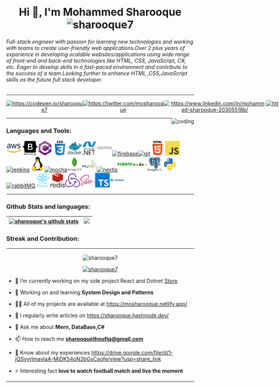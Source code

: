<h1 align='center' id="hi-i-m-mohammed-sharooque-sharooque7-https-komarev-com-ghpvc-username-sharooque7-label-profile-20views-color-0e75b6-style-flat-">Hi 👋, I&#39;m Mohammed Sharooque <img src="https://komarev.com/ghpvc/?username=sharooque7&amp;label=Profile%20views&amp;color=0e75b6&amp;style=flat" alt="sharooque7"></h1>


###### Full-stack engineer with passion for learning new technologies and working with teams to create user-friendly web applications.Over 2 plus years of experience in developing scalable websites/applications using wide range of front-end and back-end technologies like HTML, CSS, JavaScript, C#, etc. Eager to develop skills in a fast-paced environment and contribute to the success of a team.Looking further to enhance HTML ,CSS,JavaScript skills as the future full stack developer.

* * *

<!-- <h3 align="left">Connect with me:</h3> -->
<p align="center" style="display:flex;justify-content:space-between">
<a href="https://codepen.io/sharooque7" target="_blank"><img align="center" title="codepen" src="https://raw.githubusercontent.com/rahuldkjain/github-profile-readme-generator/master/src/images/icons/Social/codepen.svg" alt="https://codepen.io/sharooque7" height="30" width="40" /></a>
<a href="https://twitter.com/mosharooque" target="_blank"><img align="center" title="twitter" src="https://raw.githubusercontent.com/rahuldkjain/github-profile-readme-generator/master/src/images/icons/Social/twitter.svg" alt="https://twitter.com/mosharooque" height="30" width="40" /></a>
<a href="https://www.linkedin.com/in/mohammed-sharooque-20305518b/" target="_blank"><img align="center" title="linkedIn" src="https://raw.githubusercontent.com/rahuldkjain/github-profile-readme-generator/master/src/images/icons/Social/linked-in-alt.svg" alt="https://www.linkedin.com/in/mohammed-sharooque-20305518b/" height="30" width="40" /></a>
<a href="https://stackoverflow.com/users/10872378/sharooque" target="_blank"><img title="stackoverflow" align="center" src="https://raw.githubusercontent.com/rahuldkjain/github-profile-readme-generator/master/src/images/icons/Social/stack-overflow.svg" alt="https://stackoverflow.com/users/10872378/sharooque" height="30" width="40" /></a>
<a href="https://sharooque.hashnode.dev" target="_blank"><img title="hashnode" align="center" src="https://raw.githubusercontent.com/rahuldkjain/github-profile-readme-generator/master/src/images/icons/Social/hashnode.svg" alt="https://sharooque.hashnode.dev¯" height="30" width="40" /></a>
<a href="https://leetcode.com/sharooque7/" target="_blank"><img title="leetcode" align="center" src="https://raw.githubusercontent.com/rahuldkjain/github-profile-readme-generator/master/src/images/icons/Social/leet-code.svg" alt="https://leetcode.com/sharooque7/" height="30" width="40" /></a>
</p>

<img align="right" alt="coding" max-width="400" max-height="400" src="https://mir-s3-cdn-cf.behance.net/project_modules/max_1200/06f21a161921919.63cd7887d0a70.gif" class="jop-noMdConv"> 

<hr/>


<h3 align="left">Languages and Tools:</h3>

[<img src="https://raw.githubusercontent.com/devicons/devicon/master/icons/amazonwebservices/amazonwebservices-original-wordmark.svg" alt="aws" width="40" height="40" class="jop-noMdConv">](https://aws.amazon.com) [<img src="https://raw.githubusercontent.com/devicons/devicon/master/icons/bootstrap/bootstrap-plain-wordmark.svg" alt="bootstrap" width="40" height="40" class="jop-noMdConv">](https://getbootstrap.com)[<img src="https://raw.githubusercontent.com/devicons/devicon/master/icons/csharp/csharp-original.svg" alt="csharp" width="40" height="40" class="jop-noMdConv">](https://www.w3schools.com/cs/)[<img src="https://raw.githubusercontent.com/devicons/devicon/master/icons/css3/css3-original-wordmark.svg" alt="css3" width="40" height="40" class="jop-noMdConv">](https://www.w3schools.com/css/)[<img src="https://raw.githubusercontent.com/devicons/devicon/master/icons/docker/docker-original-wordmark.svg" alt="docker" width="40" height="40" class="jop-noMdConv">](https://www.docker.com/)[<img src="https://raw.githubusercontent.com/devicons/devicon/master/icons/dot-net/dot-net-original-wordmark.svg" alt="dotnet" width="40" height="40" class="jop-noMdConv">](https://dotnet.microsoft.com/)[<img src="https://raw.githubusercontent.com/devicons/devicon/master/icons/express/express-original-wordmark.svg" alt="express" width="40" height="40" class="jop-noMdConv">](https://expressjs.com)[<img src="https://www.vectorlogo.zone/logos/firebase/firebase-icon.svg" alt="firebase" width="40" height="40" class="jop-noMdConv">](https://firebase.google.com/)[<img src="https://www.vectorlogo.zone/logos/git-scm/git-scm-icon.svg" alt="git" width="40" height="40" class="jop-noMdConv">](https://git-scm.com/)[<img src="https://raw.githubusercontent.com/devicons/devicon/master/icons/html5/html5-original-wordmark.svg" alt="html5" width="40" height="40" class="jop-noMdConv">](https://www.w3.org/html/)[<img src="https://raw.githubusercontent.com/devicons/devicon/master/icons/javascript/javascript-original.svg" alt="javascript" width="40" height="40" class="jop-noMdConv">](https://developer.mozilla.org/en-US/docs/Web/JavaScript)[<img src="https://www.vectorlogo.zone/logos/jenkins/jenkins-icon.svg" alt="jenkins" width="40" height="40" class="jop-noMdConv">](https://www.jenkins.io)[<img src="https://raw.githubusercontent.com/devicons/devicon/master/icons/linux/linux-original.svg" alt="linux" width="40" height="40" class="jop-noMdConv">](https://www.linux.org/)[<img src="https://www.vectorlogo.zone/logos/mochajs/mochajs-icon.svg" alt="mocha" width="40" height="40" class="jop-noMdConv">](https://mochajs.org)[<img src="https://raw.githubusercontent.com/devicons/devicon/master/icons/mongodb/mongodb-original-wordmark.svg" alt="mongodb" width="40" height="40" class="jop-noMdConv">](https://www.mongodb.com/)[<img src="https://raw.githubusercontent.com/devicons/devicon/master/icons/mysql/mysql-original-wordmark.svg" alt="mysql" width="40" height="40" class="jop-noMdConv">](https://www.mysql.com/)[<img src="https://cdn.worldvectorlogo.com/logos/nextjs-2.svg" alt="nextjs" width="40" height="40" class="jop-noMdConv">](https://nextjs.org/)[<img src="https://raw.githubusercontent.com/devicons/devicon/master/icons/nginx/nginx-original.svg" alt="nginx" width="40" height="40" class="jop-noMdConv">](https://www.nginx.com)[<img src="https://raw.githubusercontent.com/devicons/devicon/master/icons/nodejs/nodejs-original-wordmark.svg" alt="nodejs" width="40" height="40" class="jop-noMdConv">](https://nodejs.org)[<img src="https://raw.githubusercontent.com/devicons/devicon/master/icons/postgresql/postgresql-original-wordmark.svg" alt="postgresql" width="40" height="40" class="jop-noMdConv">](https://www.postgresql.org)[<img src="https://raw.githubusercontent.com/devicons/devicon/master/icons/python/python-original.svg" alt="python" width="40" height="40" class="jop-noMdConv">](https://www.python.org)[<img src="https://www.vectorlogo.zone/logos/rabbitmq/rabbitmq-icon.svg" alt="rabbitMQ" width="40" height="40" class="jop-noMdConv">](https://www.rabbitmq.com)[<img src="https://raw.githubusercontent.com/devicons/devicon/master/icons/react/react-original-wordmark.svg" alt="react" width="40" height="40" class="jop-noMdConv">](https://reactjs.org/)[<img src="https://raw.githubusercontent.com/devicons/devicon/master/icons/redis/redis-original-wordmark.svg" alt="redis" width="40" height="40" class="jop-noMdConv">](https://redis.io)[<img src="https://raw.githubusercontent.com/devicons/devicon/master/icons/redux/redux-original.svg" alt="redux" width="40" height="40" class="jop-noMdConv">](https://redux.js.org)[<img src="https://raw.githubusercontent.com/devicons/devicon/master/icons/sass/sass-original.svg" alt="sass" width="40" height="40" class="jop-noMdConv">](https://sass-lang.com)[<img src="https://raw.githubusercontent.com/devicons/devicon/master/icons/typescript/typescript-original.svg" alt="typescript" width="40" height="40" class="jop-noMdConv">](https://www.typescriptlang.org/)[<img src="https://raw.githubusercontent.com/devicons/devicon/d00d0969292a6569d45b06d3f350f463a0107b0d/icons/webpack/webpack-original-wordmark.svg" alt="webpack" width="40" height="40" class="jop-noMdConv">](https://webpack.js.org)

  * * *

### Github Stats and languages:

  | [![sharooque's github stats](https://github-readme-stats.vercel.app/api?username=sharooque7&show_icons=true&include_all_commits=true&theme=buefy&hide_border=true)](https://github.com/sharooque7/github-readme-stats) | [![](https://github-readme-stats.vercel.app/api/top-langs/?username=sharooque7&layout=compact&theme=buefy&hide_border=true)](https://github.com/sharooque7/github-readme-stats) |
| --- | --- |

### Streak and Contribution:

* * *

<p align="center"><img align="center" src="https://github-readme-streak-stats.herokuapp.com/?user=sharooque7&" alt="sharooque7" /></p>

<p align="center"> <a href="https://github.com/ryo-ma/github-profile-trophy"><img src="https://github-profile-trophy.vercel.app/?username=sharooque7" alt="sharooque7" /></a> </p>

- 🔭 I’m currently working on my side project React and Dotnet [Store](https://github.com/sharooque7/Store)
    
- 🌱 Working on and learning **System Design and Patterns**
    
- 👨‍💻 All of my projects are available at https://mosharooque.netlify.app/
    
- 📝 I regularly write articles on https://sharooque.hashnode.dev/
    
- 💬 Ask me about **Mern, DataBase,C#**
    
- 📫 How to reach me **sharooquethoufiq@gmail.com**
    
- 📄 Know about my experiences https://drive.google.com/file/d/1-jQSyyrlmavIaA-MiDK54oN2bGsCaofe/view?usp=share_link
    
- ⚡ Interesting fact **love to watch football match and live the moment**

***
